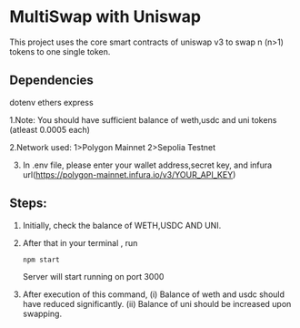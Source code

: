 # MultiSwap with Uniswap

This project uses the core smart contracts of uniswap v3 to swap n (n>1) tokens to one single token.

## Dependencies
  dotenv
  ethers
  express

1.Note: You should have sufficient balance of weth,usdc and uni tokens (atleast 0.0005 each)

2.Network used: 1>Polygon Mainnet
              2>Sepolia Testnet


3. In .env file, please enter your wallet address,secret key, and infura url(https://polygon-mainnet.infura.io/v3/YOUR_API_KEY)

## Steps:

1. Initially, check the balance of WETH,USDC AND UNI.

2. After that in your terminal , run

   `npm start`

   Server will start running on port 3000

4. After execution of this command,
      (i) Balance of weth and usdc should have reduced significantly.
      (ii) Balance of uni should be increased upon swapping.
